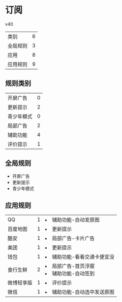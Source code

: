 # 订阅

v40

|||
| - |:-:|
|类别|6|
|全局规则|3|
|应用|8|
|应用规则|9|

## 规则类别

|||
| - |:-:|
|开屏广告|0|
|更新提示|2|
|青少年模式|0|
|局部广告|2|
|辅助功能|4|
|评价提示|1|

## 全局规则

- 开屏广告
- 更新提示
- 青少年模式

## 应用规则

||||
| - |:-:|-|
|QQ|1|<li>辅助功能-自动发原图|
|百度地图|1|<li>更新提示|
|酷安|1|<li>局部广告-卡片广告|
|美团|1|<li>更新提示|
|钱包|1|<li>辅助功能-看看交通卡便宜没|
|食行生鲜|2|<li>局部广告-首页浮窗<li>辅助功能-自动签到|
|微博轻享版|1|<li>评价提示|
|微信|1|<li>辅助功能-自动选中发送原图|
